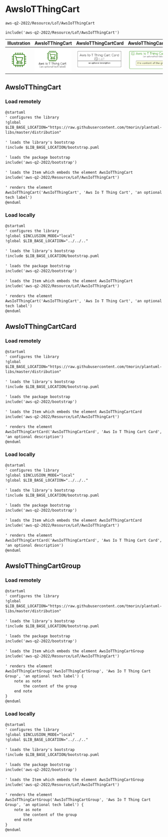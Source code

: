 # AwsIoTThingCart


```text
aws-q2-2022/Resource/LoT/AwsIoTThingCart
```

```text
include('aws-q2-2022/Resource/LoT/AwsIoTThingCart')
```



| Illustration | AwsIoTThingCart | AwsIoTThingCartCard | AwsIoTThingCartGroup |
| :---: | :---: | :---: | :---: |
| ![illustration for Illustration](../../../aws-q2-2022/Resource/LoT/AwsIoTThingCart.png) | ![illustration for AwsIoTThingCart](../../../aws-q2-2022/Resource/LoT/AwsIoTThingCart.Local.png) | ![illustration for AwsIoTThingCartCard](../../../aws-q2-2022/Resource/LoT/AwsIoTThingCartCard.Local.png) | ![illustration for AwsIoTThingCartGroup](../../../aws-q2-2022/Resource/LoT/AwsIoTThingCartGroup.Local.png) |




## AwsIoTThingCart

### Load remotely
```plantuml
@startuml
' configures the library
!global $LIB_BASE_LOCATION="https://raw.githubusercontent.com/tmorin/plantuml-libs/master/distribution"

' loads the library's bootstrap
!include $LIB_BASE_LOCATION/bootstrap.puml

' loads the package bootstrap
include('aws-q2-2022/bootstrap')

' loads the Item which embeds the element AwsIoTThingCart
include('aws-q2-2022/Resource/LoT/AwsIoTThingCart')

' renders the element
AwsIoTThingCart('AwsIoTThingCart', 'Aws Io T Thing Cart', 'an optional tech label')
@enduml
```

### Load locally
```plantuml
@startuml
' configures the library
!global $INCLUSION_MODE="local"
!global $LIB_BASE_LOCATION="../../.."

' loads the library's bootstrap
!include $LIB_BASE_LOCATION/bootstrap.puml

' loads the package bootstrap
include('aws-q2-2022/bootstrap')

' loads the Item which embeds the element AwsIoTThingCart
include('aws-q2-2022/Resource/LoT/AwsIoTThingCart')

' renders the element
AwsIoTThingCart('AwsIoTThingCart', 'Aws Io T Thing Cart', 'an optional tech label')
@enduml
```

## AwsIoTThingCartCard

### Load remotely
```plantuml
@startuml
' configures the library
!global $LIB_BASE_LOCATION="https://raw.githubusercontent.com/tmorin/plantuml-libs/master/distribution"

' loads the library's bootstrap
!include $LIB_BASE_LOCATION/bootstrap.puml

' loads the package bootstrap
include('aws-q2-2022/bootstrap')

' loads the Item which embeds the element AwsIoTThingCartCard
include('aws-q2-2022/Resource/LoT/AwsIoTThingCart')

' renders the element
AwsIoTThingCartCard('AwsIoTThingCartCard', 'Aws Io T Thing Cart Card', 'an optional description')
@enduml
```

### Load locally
```plantuml
@startuml
' configures the library
!global $INCLUSION_MODE="local"
!global $LIB_BASE_LOCATION="../../.."

' loads the library's bootstrap
!include $LIB_BASE_LOCATION/bootstrap.puml

' loads the package bootstrap
include('aws-q2-2022/bootstrap')

' loads the Item which embeds the element AwsIoTThingCartCard
include('aws-q2-2022/Resource/LoT/AwsIoTThingCart')

' renders the element
AwsIoTThingCartCard('AwsIoTThingCartCard', 'Aws Io T Thing Cart Card', 'an optional description')
@enduml
```

## AwsIoTThingCartGroup

### Load remotely
```plantuml
@startuml
' configures the library
!global $LIB_BASE_LOCATION="https://raw.githubusercontent.com/tmorin/plantuml-libs/master/distribution"

' loads the library's bootstrap
!include $LIB_BASE_LOCATION/bootstrap.puml

' loads the package bootstrap
include('aws-q2-2022/bootstrap')

' loads the Item which embeds the element AwsIoTThingCartGroup
include('aws-q2-2022/Resource/LoT/AwsIoTThingCart')

' renders the element
AwsIoTThingCartGroup('AwsIoTThingCartGroup', 'Aws Io T Thing Cart Group', 'an optional tech label') {
    note as note
        the content of the group
    end note
}
@enduml
```

### Load locally
```plantuml
@startuml
' configures the library
!global $INCLUSION_MODE="local"
!global $LIB_BASE_LOCATION="../../.."

' loads the library's bootstrap
!include $LIB_BASE_LOCATION/bootstrap.puml

' loads the package bootstrap
include('aws-q2-2022/bootstrap')

' loads the Item which embeds the element AwsIoTThingCartGroup
include('aws-q2-2022/Resource/LoT/AwsIoTThingCart')

' renders the element
AwsIoTThingCartGroup('AwsIoTThingCartGroup', 'Aws Io T Thing Cart Group', 'an optional tech label') {
    note as note
        the content of the group
    end note
}
@enduml
```


